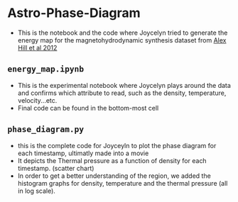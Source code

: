 # Astro-Phase-Diagram
- This is the notebook and the code where Joycelyn tried to generate the energy map for the magnetohydrodynamic synthesis dataset from [Alex Hill et al 2012]()

## `energy_map.ipynb`
- This is the experimental notebook where Joycelyn plays around the data and confirms which attribute to read, such as the density, temperature, velocity...etc. 
- Final code can be found in the bottom-most cell

## `phase_diagram.py`
- this is the complete code for Joyceyln to plot the phase diagram for each timestamp, ultimatly made into a movie
- It depicts the Thermal pressure as a function of density for each timestamp. (scatter chart)
- In order to get a better understanding of the region, we added the histogram graphs for density, temperature and the thermal pressure (all in log scale).
